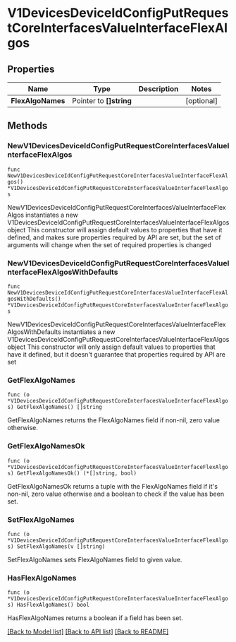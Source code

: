 # V1DevicesDeviceIdConfigPutRequestCoreInterfacesValueInterfaceFlexAlgos

## Properties

Name | Type | Description | Notes
------------ | ------------- | ------------- | -------------
**FlexAlgoNames** | Pointer to **[]string** |  | [optional] 

## Methods

### NewV1DevicesDeviceIdConfigPutRequestCoreInterfacesValueInterfaceFlexAlgos

`func NewV1DevicesDeviceIdConfigPutRequestCoreInterfacesValueInterfaceFlexAlgos() *V1DevicesDeviceIdConfigPutRequestCoreInterfacesValueInterfaceFlexAlgos`

NewV1DevicesDeviceIdConfigPutRequestCoreInterfacesValueInterfaceFlexAlgos instantiates a new V1DevicesDeviceIdConfigPutRequestCoreInterfacesValueInterfaceFlexAlgos object
This constructor will assign default values to properties that have it defined,
and makes sure properties required by API are set, but the set of arguments
will change when the set of required properties is changed

### NewV1DevicesDeviceIdConfigPutRequestCoreInterfacesValueInterfaceFlexAlgosWithDefaults

`func NewV1DevicesDeviceIdConfigPutRequestCoreInterfacesValueInterfaceFlexAlgosWithDefaults() *V1DevicesDeviceIdConfigPutRequestCoreInterfacesValueInterfaceFlexAlgos`

NewV1DevicesDeviceIdConfigPutRequestCoreInterfacesValueInterfaceFlexAlgosWithDefaults instantiates a new V1DevicesDeviceIdConfigPutRequestCoreInterfacesValueInterfaceFlexAlgos object
This constructor will only assign default values to properties that have it defined,
but it doesn't guarantee that properties required by API are set

### GetFlexAlgoNames

`func (o *V1DevicesDeviceIdConfigPutRequestCoreInterfacesValueInterfaceFlexAlgos) GetFlexAlgoNames() []string`

GetFlexAlgoNames returns the FlexAlgoNames field if non-nil, zero value otherwise.

### GetFlexAlgoNamesOk

`func (o *V1DevicesDeviceIdConfigPutRequestCoreInterfacesValueInterfaceFlexAlgos) GetFlexAlgoNamesOk() (*[]string, bool)`

GetFlexAlgoNamesOk returns a tuple with the FlexAlgoNames field if it's non-nil, zero value otherwise
and a boolean to check if the value has been set.

### SetFlexAlgoNames

`func (o *V1DevicesDeviceIdConfigPutRequestCoreInterfacesValueInterfaceFlexAlgos) SetFlexAlgoNames(v []string)`

SetFlexAlgoNames sets FlexAlgoNames field to given value.

### HasFlexAlgoNames

`func (o *V1DevicesDeviceIdConfigPutRequestCoreInterfacesValueInterfaceFlexAlgos) HasFlexAlgoNames() bool`

HasFlexAlgoNames returns a boolean if a field has been set.


[[Back to Model list]](../README.md#documentation-for-models) [[Back to API list]](../README.md#documentation-for-api-endpoints) [[Back to README]](../README.md)


